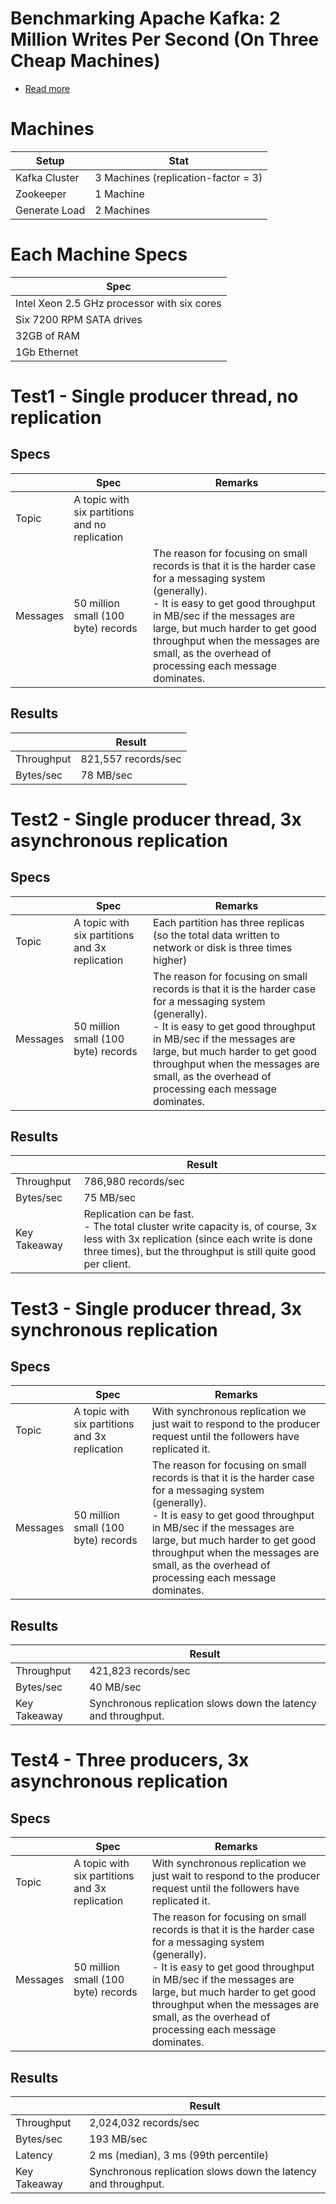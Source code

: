 # Benchmarking Apache Kafka: 2 Million Writes Per Second (On Three Cheap Machines)
- [Read more](https://engineering.linkedin.com/kafka/benchmarking-apache-kafka-2-million-writes-second-three-cheap-machines)

# Machines

| Setup         | Stat                                |
|---------------|-------------------------------------|
| Kafka Cluster | 3 Machines (replication-factor = 3) |
| Zookeeper     | 1 Machine                           |
| Generate Load | 2 Machines                          |

# Each Machine Specs

| Spec                                        |
|---------------------------------------------|
| Intel Xeon 2.5 GHz processor with six cores |
| Six 7200 RPM SATA drives                    |
| 32GB of RAM                                 |
| 1Gb Ethernet                                |

# Test1 - Single producer thread, no replication

## Specs

|          | Spec                                           | Remarks                                                                                                                                                                                                                                                                                                            |
|----------|------------------------------------------------|--------------------------------------------------------------------------------------------------------------------------------------------------------------------------------------------------------------------------------------------------------------------------------------------------------------------|
| Topic    | A topic with six partitions and no replication |                                                                                                                                                                                                                                                                                                                    |
| Messages | 50 million small (100 byte) records            | The reason for focusing on small records is that it is the harder case for a messaging system (generally). <br/>- It is easy to get good throughput in MB/sec if the messages are large, but much harder to get good throughput when the messages are small, as the overhead of processing each message dominates. |

## Results

|            | Result            |
|------------|-------------------|
| Throughput | 821,557 records/sec |
| Bytes/sec  | 78 MB/sec         |

# Test2 - Single producer thread, 3x asynchronous replication

## Specs

|          | Spec                                           | Remarks                                                                                                                                                                                                                                                                                                            |
|----------|------------------------------------------------|--------------------------------------------------------------------------------------------------------------------------------------------------------------------------------------------------------------------------------------------------------------------------------------------------------------------|
| Topic    | A topic with six partitions and 3x replication | Each partition has three replicas (so the total data written to network or disk is three times higher)                                                                                                                                                                                                             |
| Messages | 50 million small (100 byte) records            | The reason for focusing on small records is that it is the harder case for a messaging system (generally). <br/>- It is easy to get good throughput in MB/sec if the messages are large, but much harder to get good throughput when the messages are small, as the overhead of processing each message dominates. |

## Results

|              | Result                                                                                                                                                                                              |
|--------------|-----------------------------------------------------------------------------------------------------------------------------------------------------------------------------------------------------|
| Throughput   | 786,980 records/sec                                                                                                                                                                                 |
| Bytes/sec    | 75 MB/sec                                                                                                                                                                                           |
| Key Takeaway | Replication can be fast.<br/>- The total cluster write capacity is, of course, 3x less with 3x replication (since each write is done three times), but the throughput is still quite good per client. |

# Test3 - Single producer thread, 3x synchronous replication

## Specs

|          | Spec                                           | Remarks                                                                                                                                                                                                                                                                                                            |
|----------|------------------------------------------------|--------------------------------------------------------------------------------------------------------------------------------------------------------------------------------------------------------------------------------------------------------------------------------------------------------------------|
| Topic    | A topic with six partitions and 3x replication | With synchronous replication we just wait to respond to the producer request until the followers have replicated it.                                                                                                                                                                                                           |
| Messages | 50 million small (100 byte) records            | The reason for focusing on small records is that it is the harder case for a messaging system (generally). <br/>- It is easy to get good throughput in MB/sec if the messages are large, but much harder to get good throughput when the messages are small, as the overhead of processing each message dominates. |

## Results

|              | Result                                                         |
|--------------|----------------------------------------------------------------|
| Throughput   | 421,823 records/sec                                            |
| Bytes/sec    | 40 MB/sec                                                      |
| Key Takeaway | Synchronous replication slows down the latency and throughput. |

# Test4 - Three producers, 3x asynchronous replication

## Specs

|          | Spec                                           | Remarks                                                                                                                                                                                                                                                                                                            |
|----------|------------------------------------------------|--------------------------------------------------------------------------------------------------------------------------------------------------------------------------------------------------------------------------------------------------------------------------------------------------------------------|
| Topic    | A topic with six partitions and 3x replication | With synchronous replication we just wait to respond to the producer request until the followers have replicated it.                                                                                                                                                                                                           |
| Messages | 50 million small (100 byte) records            | The reason for focusing on small records is that it is the harder case for a messaging system (generally). <br/>- It is easy to get good throughput in MB/sec if the messages are large, but much harder to get good throughput when the messages are small, as the overhead of processing each message dominates. |

## Results

|              | Result                                                         |
|--------------|----------------------------------------------------------------|
| Throughput   | 2,024,032 records/sec                                          |
| Bytes/sec    | 193 MB/sec                                                     |
| Latency      | 2 ms (median), 3 ms (99th percentile)                          |
| Key Takeaway | Synchronous replication slows down the latency and throughput. |


